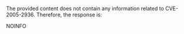 The provided content does not contain any information related to CVE-2005-2936. Therefore, the response is:

NOINFO